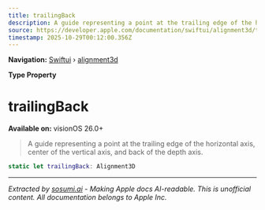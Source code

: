 ```yaml
---
title: trailingBack
description: A guide representing a point at the trailing edge of the horizontal axis, center of the vertical axis, and back of the depth axis.
source: https://developer.apple.com/documentation/swiftui/alignment3d/trailingback
timestamp: 2025-10-29T00:12:00.356Z
---
```


**Navigation:** [Swiftui](/documentation/swiftui) › [alignment3d](/documentation/swiftui/alignment3d)

**Type Property**

# trailingBack

**Available on:** visionOS 26.0+

> A guide representing a point at the trailing edge of the horizontal axis, center of the vertical axis, and back of the depth axis.

```swift
static let trailingBack: Alignment3D
```

---

*Extracted by [sosumi.ai](https://sosumi.ai) - Making Apple docs AI-readable.*
*This is unofficial content. All documentation belongs to Apple Inc.*
